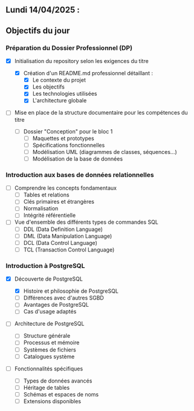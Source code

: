## Lundi 14/04/2025 :

## Objectifs du jour

### Préparation du Dossier Professionnel (DP)

- [x] Initialisation du repository selon les exigences du titre

  - [x] Création d'un README.md professionnel détaillant :
    - [x] Le contexte du projet
    - [x] Les objectifs
    - [x] Les technologies utilisées
    - [x] L'architecture globale

- [ ] Mise en place de la structure documentaire pour les compétences du titre
  - [ ] Dossier "Conception" pour le bloc 1
    - [ ] Maquettes et prototypes
    - [ ] Spécifications fonctionnelles
    - [ ] Modélisation UML (diagrammes de classes, séquences...)
    - [ ] Modélisation de la base de données

### Introduction aux bases de données relationnelles

- [ ] Comprendre les concepts fondamentaux
  - [ ] Tables et relations
  - [ ] Clés primaires et étrangères
  - [ ] Normalisation
  - [ ] Intégrité référentielle
- [ ] Vue d'ensemble des différents types de commandes SQL
  - [ ] DDL (Data Definition Language)
  - [ ] DML (Data Manipulation Language)
  - [ ] DCL (Data Control Language)
  - [ ] TCL (Transaction Control Language)

### Introduction à PostgreSQL

- [x] Découverte de PostgreSQL

  - [x] Histoire et philosophie de PostgreSQL
  - [ ] Différences avec d'autres SGBD
  - [ ] Avantages de PostgreSQL
  - [ ] Cas d'usage adaptés

- [ ] Architecture de PostgreSQL

  - [ ] Structure générale
  - [ ] Processus et mémoire
  - [ ] Systèmes de fichiers
  - [ ] Catalogues système

- [ ] Fonctionnalités spécifiques
  - [ ] Types de données avancés
  - [ ] Héritage de tables
  - [ ] Schémas et espaces de noms
  - [ ] Extensions disponibles
